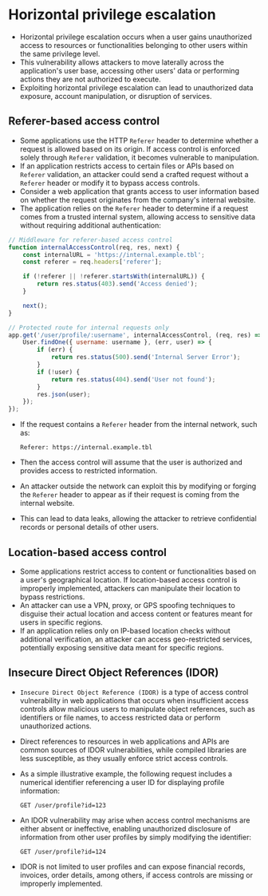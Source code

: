 # Horizontal privilege escalation

* Horizontal privilege escalation occurs when a user gains unauthorized access to resources or functionalities belonging to other users within the same privilege level.
* This vulnerability allows attackers to move laterally across the application's user base, accessing other users' data or performing actions they are not authorized to execute.
* Exploiting horizontal privilege escalation can lead to unauthorized data exposure, account manipulation, or disruption of services.

## Referer-based access control

* Some applications use the HTTP `Referer` header to determine whether a request is allowed based on its origin. If access control is enforced solely through `Referer` validation, it becomes vulnerable to manipulation.
* If an application restricts access to certain files or APIs based on `Referer` validation, an attacker could send a crafted request without a `Referer` header or modify it to bypass access controls.
* Consider a web application that grants access to user information based on whether the request originates from the company's internal website.
* The application relies on the `Referer` header to determine if a request comes from a trusted internal system, allowing access to sensitive data without requiring additional authentication:

```javascript
// Middleware for referer-based access control
function internalAccessControl(req, res, next) {
    const internalURL = 'https://internal.example.tbl';
    const referer = req.headers['referer'];

    if (!referer || !referer.startsWith(internalURL)) {
        return res.status(403).send('Access denied');
    }

    next();
}

// Protected route for internal requests only
app.get('/user/profile/:username', internalAccessControl, (req, res) => {
    User.findOne({ username: username }, (err, user) => {
        if (err) {
            return res.status(500).send('Internal Server Error');
        }
        if (!user) {
            return res.status(404).send('User not found');
        }
        res.json(user);
    });
});
```

* If the request contains a `Referer` header from the internal network, such as:

  ```http
  Referer: https://internal.example.tbl
  ```

* Then the access control will assume that the user is authorized and provides access to restricted information.
* An attacker outside the network can exploit this by modifying or forging the `Referer` header to appear as if their request is coming from the internal website.
* This can lead to data leaks, allowing the attacker to retrieve confidential records or personal details of other users.

## Location-based access control

* Some applications restrict access to content or functionalities based on a user's geographical location. If location-based access control is improperly implemented, attackers can manipulate their location to bypass restrictions.
* An attacker can use a VPN, proxy, or GPS spoofing techniques to disguise their actual location and access content or features meant for users in specific regions.
* If an application relies only on IP-based location checks without additional verification, an attacker can access geo-restricted services, potentially exposing sensitive data meant for specific regions.

## Insecure Direct Object References (IDOR)

* `Insecure Direct Object Reference (IDOR)` is a type of access control vulnerability in web applications that occurs when insufficient access controls allow malicious users to manipulate object references, such as identifiers or file names, to access restricted data or perform unauthorized actions.
* Direct references to resources in web applications and APIs are common sources of IDOR vulnerabilities, while compiled libraries are less susceptible, as they usually enforce strict access controls.
* As a simple illustrative example, the following request includes a numerical identifier referencing a user ID for displaying profile information:

  ```http
  GET /user/profile?id=123
  ```

* An IDOR vulnerability may arise when access control mechanisms are either absent or ineffective, enabling unauthorized disclosure of information from other user profiles by simply modifying the identifier:

  ```http
  GET /user/profile?id=124
  ```

* IDOR is not limited to user profiles and can expose financial records, invoices, order details, among others, if access controls are missing or improperly implemented.
